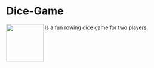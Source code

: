 # Dice-Game

<img align="left" src="docs/assets/dice.png" width="100px" />

Is a fun rowing dice game for two players.
